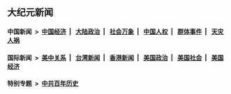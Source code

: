 ## 大纪元新闻

#### 中国新闻 &nbsp;>&nbsp; [中国经济](indexes/ncid283/README.md?01080445) &nbsp;| &nbsp; [大陆政治](indexes/ncid277/README.md?01080445) &nbsp;| &nbsp; [社会万象](indexes/ncid282/README.md?01080445) &nbsp;| &nbsp; [中国人权](indexes/ncid278/README.md?01080445) &nbsp;| &nbsp; [群体事件](indexes/ncid279/README.md?01080445) &nbsp;| &nbsp; [天灾人祸](indexes/ncid280/README.md?01080445)

#### 国际新闻 &nbsp;>&nbsp; [美中关系](indexes/nf1412576/README.md?01080445) &nbsp;| &nbsp; [台湾新闻](indexes/ncid1349361/README.md?01080445) &nbsp;| &nbsp; [香港新闻](indexes/ncid1349362/README.md?01080445) &nbsp;| &nbsp; [美国政治](indexes/ncid1078159/README.md?01080445) &nbsp;| &nbsp; [美国社会](indexes/ncid1078160/README.md?01080445) &nbsp;| &nbsp; [美国经济](indexes/ncid1078158/README.md?01080445)

#### 特别专题 &nbsp;>&nbsp; [中共百年历史](https://github.com/epoch-news/epoch-special/blob/master/README.md?01080445)  
